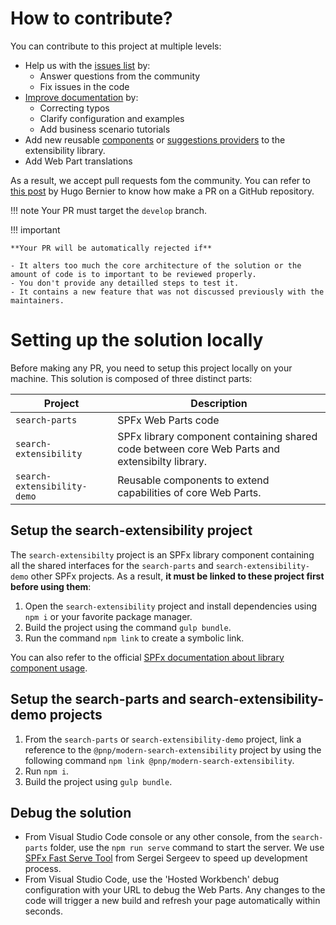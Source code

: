 # How to contribute?

You can contribute to this project at multiple levels:

- Help us with the [issues list](https://github.com/microsoft-search/pnp-modern-search/issues) by:
    - Answer questions from the community
    - Fix issues in the code
- [Improve documentation](./build-the-doc.md) by:
    - Correcting typos
    - Clarify configuration and examples
    - Add business scenario tutorials
- Add new reusable [components](./extensibility/custom_web_component.md) or [suggestions providers](./extensibility/custom_suggestions_provider.md) to the extensibility library.
- Add Web Part translations

As a result, we accept pull requests fom the community. You can refer to [this post](https://tahoeninjas.blog/2019/08/18/my-github-cheat-sheet-for-pnp-contributions-an-interactive-cheat-sheet/) by Hugo Bernier to know how make a PR on a GitHub repository.

!!! note
    Your PR must target the `develop` branch.

!!! important
    
    **Your PR will be automatically rejected if**

    - It alters too much the core architecture of the solution or the amount of code is to important to be reviewed properly.
    - You don't provide any detailled steps to test it.
    - It contains a new feature that was not discussed previously with the maintainers.

# Setting up the solution locally 

Before making any PR, you need to setup this project locally on your machine. This solution is composed of three distinct parts:

| Project | Description
| --------| ----------
| `search-parts` | SPFx Web Parts code
| `search-extensibility` | SPFx library component containing shared code between core Web Parts and extensibilty library.
| `search-extensibility-demo`  | Reusable components to extend capabilities of core Web Parts.

## Setup the **search-extensibility** project

The `search-extensibilty` project is an SPFx library component containing all the shared interfaces for the `search-parts` and `search-extensibility-demo` other SPFx projects. As a result, **it must be linked to these project first before using them**:

1. Open the `search-extensibility` project and install dependencies using `npm i` or your favorite package manager.
2. Build the project using the command `gulp bundle`.
3. Run the command `npm link` to create a symbolic link.

You can also refer to the official [SPFx documentation about library component usage](https://docs.microsoft.com/en-us/sharepoint/dev/spfx/library-component-tutorial).

## Setup the **search-parts** and **search-extensibility-demo** projects

1. From the `search-parts` or `search-extensibility-demo` project, link a reference to the `@pnp/modern-search-extensibility` project by using the following command `npm link @pnp/modern-search-extensibility`.
2. Run `npm i`.
3. Build the project using `gulp bundle`.

## Debug the solution

- From Visual Studio Code console or any other console, from the `search-parts` folder, use the `npm run serve` command to start the server. We use [SPFx Fast Serve Tool](https://github.com/s-KaiNet/spfx-fast-serve) from Sergei Sergeev to speed up development process.
- From Visual Studio Code, use the 'Hosted Workbench' debug configuration with your URL to debug the Web Parts. Any changes to the code will trigger a new build and refresh your page automatically within seconds.
